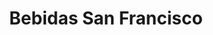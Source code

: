 ---
title: "Bebidas San Francisco"
url: /presidente-franco/bebidas-san-francisco/
shop: Allgemein
---